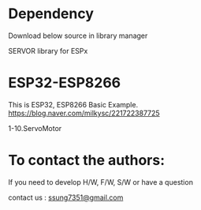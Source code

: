 # Dependency

  Download below source in library manager
  
  SERVOR library for ESPx

# ESP32-ESP8266

   This is ESP32, ESP8266 Basic Example. 
   https://blog.naver.com/milkysc/221722387725
   
   1-10.ServoMotor

# To contact the authors:

If you need to develop H/W, F/W, S/W or have a question

contact us : ssung7351@gmail.com

